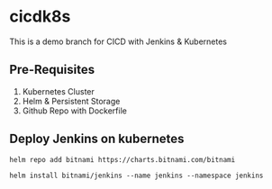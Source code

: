 # cicdk8s
This is a demo branch for CICD with Jenkins &amp; Kubernetes


## Pre-Requisites
1. Kubernetes Cluster
2. Helm & Persistent Storage
3. Github Repo with Dockerfile

## Deploy Jenkins on kubernetes
``helm repo add bitnami https://charts.bitnami.com/bitnami``

``helm install bitnami/jenkins --name jenkins --namespace jenkins``

